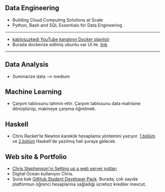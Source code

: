 ## Data Engineering

- Building Cloud Computing Solutions at Scale
- Python, Bash and SQL Essentials for Data Engineering
***
- [kablosuzkedi YouTube kanalının Docker playlisti](https://www.youtube.com/playlist?list=PL_f2F0Oyaj4_xkCDqnRWp4p5ypjDeC0kO)
- Burada dockerize edilmiş ubuntu var UI ile. [link](https://www.youtube.com/watch?v=WutV6n21dys)
***

## Data Analysis

- Summarize data --> medium

## Machine Learning

- Çarpım tablosunu tahmin ettir. Çarpım tablosunu data matrisine dönüştürüp, makineye çarpma öğretmek.

## Haskell

- Chris Racket'te Newton karekök hesaplama yöntemini yazıyor. [1.bölüm](https://www.youtube.com/watch?v=51xMniEPJe4) ve [2.bölüm](https://www.youtube.com/watch?v=d-Qgo91XFv0) Haskell'de yazılmış hali şuraya gelecek.

## Web site & Portfolio

- [Chris Stephenson'ın Setting up a web server notları](https://chrisstephenson.org/moodle/course/view.php?id=2)
- Digital Ocean kullanıyor Chris.
- Şuna bak [GitHub Student Developer Pack](https://education.github.com/pack). Burada, çok sayıda platformun öğrenci hesaplarına sağladığı ücretsiz krediler mevcut.
